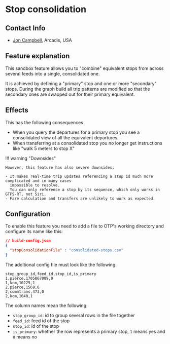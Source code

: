 <!--
  NOTE! Part of this document is generated. Make sure you edit the template, not the generated doc.

   - Template directory is:  /doc-templates
   - Generated directory is: /docs 
-->
# Stop consolidation

## Contact Info

- [Jon Campbell](mailto:jon.campbell@arcadis.com), Arcadis, USA

## Feature explanation

This sandbox feature allows you to "combine" equivalent stops from across several feeds into a single,
consolidated one. 

It is achieved by defining a "primary" stop and one or more "secondary" stops. During the graph
build all trip patterns are modified so that the secondary ones are swapped out for their
primary equivalent.

## Effects

This has the following consequences 

- When you query the departures for a primary stop you see a consolidated view of all the equivalent departures.
- When transferring at a consolidated stop you no longer get instructions like "walk 5 meters to stop X"

!!! warning "Downsides"

    However, this feature has also severe downsides:

    - It makes real-time trip updates referencing a stop id much more complicated and in many cases 
      impossible to resolve. 
      You can only reference a stop by its sequence, which only works in GTFS-RT, not Siri.
    - Fare calculation and transfers are unlikely to work as expected.


## Configuration

To enable this feature you need to add a file to OTP's working directory and configure
its name like this:

<!-- config BEGIN -->
<!-- NOTE! This section is auto-generated. Do not change, change doc in code instead. -->

```JSON
// build-config.json
{
  "stopConsolidationFile" : "consolidated-stops.csv"
}
```

<!-- config END -->

The additional config file must look like the following:

<!-- file BEGIN -->
<!-- NOTE! This section is auto-generated. Do not change, change doc in code instead. -->

```
stop_group_id,feed_id,stop_id,is_primary
1,pierce,1705867009,0
1,kcm,10225,1
2,pierce,1569,0
2,commtrans,473,0
2,kcm,1040,1
```

<!-- file END -->

The column names mean the following:

- `stop_group_id`: id to group several rows in the file together
- `feed_id`: feed id of the stop
- `stop_id`: id of the stop
- `is_primary`: whether the row represents a primary stop, `1` means yes and `0` means no

